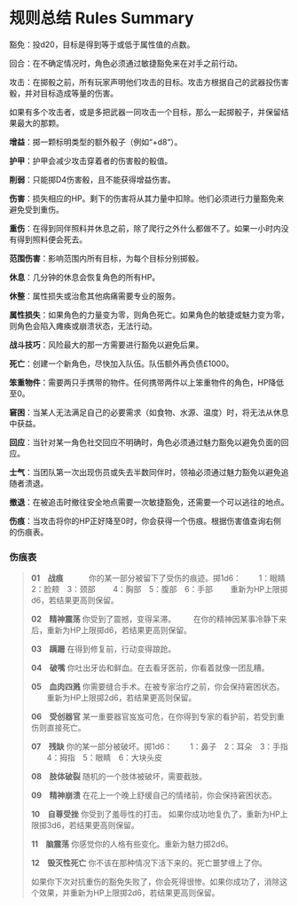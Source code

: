 # 规则总结 Rules Summary

豁免：投d20，目标是得到等于或低于属性值的点数。

回合：在不确定情况时，角色必须通过敏捷豁免来在对手之前行动。

攻击：在掷骰之前，所有玩家声明他们攻击的目标。攻击方根据自己的武器投伤害骰，并对目标造成等量的伤害。

如果有多个攻击者，或是多把武器一同攻击一个目标，那么一起掷骰子，并保留结果最大的那颗。

**增益**：掷一颗标明类型的额外骰子（例如“+d8“）。

**护甲**：护甲会减少攻击穿着者的伤害骰的骰值。

**削弱**：只能掷D4伤害骰，且不能获得增益伤害。

**伤害**：损失相应的HP。剩下的伤害将从其力量中扣除。他们必须进行力量豁免来避免受到重伤。

**重伤**：在得到同伴照料并休息之前，除了爬行之外什么都做不了。如果一小时内没有得到照料便会死去。

**范围伤害**：影响范围内所有目标，为每个目标分别掷骰。

**休息**：几分钟的休息会恢复角色的所有HP。

**休整**：属性损失或治愈其他病痛需要专业的服务。

**属性损失**：如果角色的力量变为零，则角色死亡。如果角色的敏捷或魅力变为零，则角色会陷入瘫痪或崩溃状态，无法行动。

**战斗技巧**：风险最大的那一方需要进行豁免以避免后果。

**死亡**：创建一个新角色，尽快加入队伍。队伍额外再负债£1000。

**笨重物件**：需要两只手携带的物件。任何携带两件以上笨重物件的角色，HP降低至0。

**窘困**：当某人无法满足自己的必要需求（如食物、水源、温度）时，将无法从休息中获益。

**回应**：当针对某一角色社交回应不明确时，角色必须通过魅力豁免以避免负面的回应。

**士气**：当团队第一次出现伤员或失去半数同伴时，领袖必须通过魅力豁免以避免追随者溃退。

**撤退**：在被追击时撤往安全地点需要一次敏捷豁免，还需要一个可以逃往的地点。

**伤痕**：当攻击将你的HP正好降至0时，你会获得一个伤痕。根据伤害值查询右侧的伤痕表。

### 伤痕表

> **01**　**战痕**
> 　　　你的某一部分被留下了受伤的痕迹。掷1d6：
> 　　1：眼睛　2：脸颊　3：颈部
> 　　4：胸部　5：腹部　6：手部
> 　　重新为HP上限掷d6，若结果更高则保留。
>
> **02**　**精神震荡**
> 你受到了震撼，变得呆滞。
> 　　在你的精神因某事冷静下来后，重新为HP上限掷d6，若结果更高则保留。
>
> **03**　**蹒跚**
> 在得到修复前，行动变得踉跄。
>
> **04**　**破嘴**
> 你吐出牙齿和鲜血。在去看牙医前，你看着就像一团乱糟。
>
> **05**　**血肉四溅**
> 你需要缝合手术。在被专家治疗之前，你会保持窘困状态。
> 　　重新为HP上限掷2d6，若结果更高则保留。
>
> **06**　**受创器官**
> 某一重要器官岌岌可危，在你得到专家的看护前，若受到重伤则直接死亡。
>
> **07**　**残缺**
> 你的某一部分被破坏。掷1d6：
> 　　1：鼻子　2：耳朵　3：手指
> 　　4：拇指　5：眼睛　6：大块头皮
>
> **08**　**肢体破裂**
> 随机的一个肢体被破坏，需要截肢。
>
> **09**　**精神崩溃**
> 在花上一个晚上舒缓自己的情绪前，你会保持窘困状态。
>
> **10**　**自尊受挫**
> 你受到了羞辱性的打击。
> 如果你成功地复仇了，重新为HP上限掷3d6，若结果更高则保留。
>
> **11**　**脑震荡**
> 你感觉你的人格有些变化。重新为魅力掷2d6。
>
> **12**　**毁灭性死亡**
> 你不该在那种情况下活下来的。死亡噩梦缠上了你。
>
> 如果你下次对抗重伤的豁免失败了，你会死得很惨。如果你成功了，消除这个效果，并重新为HP上限掷2d6，若结果更高则保留。
